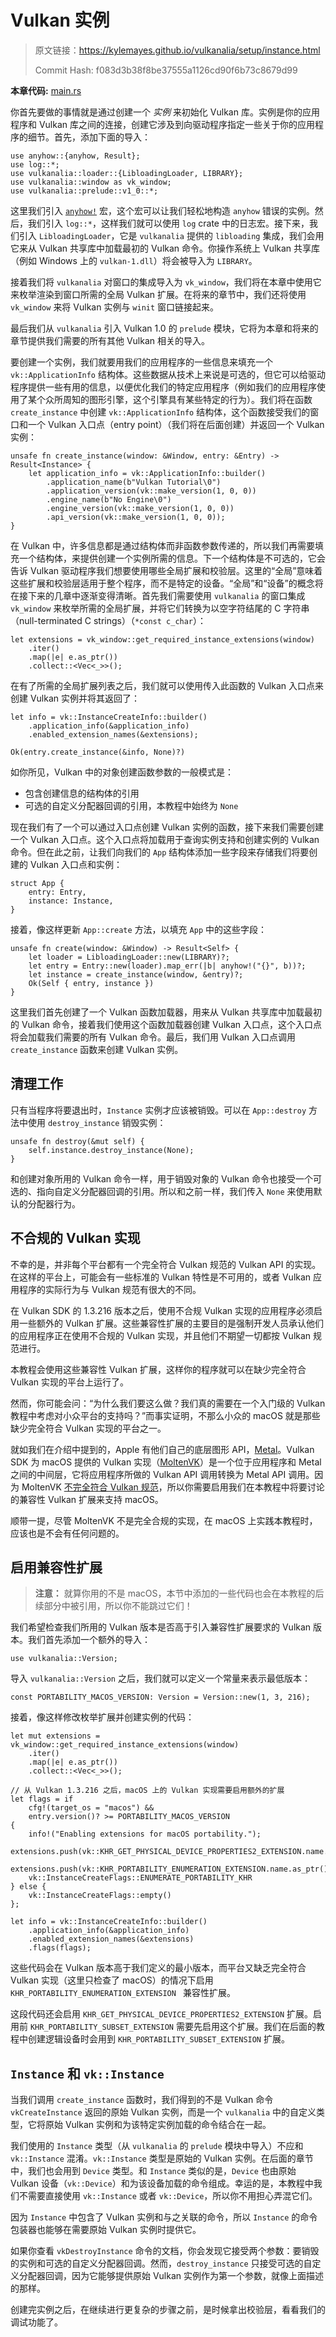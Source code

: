 # Vulkan 实例

> 原文链接：<https://kylemayes.github.io/vulkanalia/setup/instance.html>
> 
> Commit Hash: f083d3b38f8be37555a1126cd90f6b73c8679d99

**本章代码:** [main.rs](https://github.com/KyleMayes/vulkanalia/tree/master/tutorial/src/01_instance_creation.rs)

你首先要做的事情就是通过创建一个 *实例* 来初始化 Vulkan 库。实例是你的应用程序和 Vulkan 库之间的连接，创建它涉及到向驱动程序指定一些关于你的应用程序的细节。首先，添加下面的导入：

```rust,noplaypen
use anyhow::{anyhow, Result};
use log::*;
use vulkanalia::loader::{LibloadingLoader, LIBRARY};
use vulkanalia::window as vk_window;
use vulkanalia::prelude::v1_0::*;
```

这里我们引入 [`anyhow!`](https://docs.rs/anyhow/latest/anyhow/macro.anyhow.html) 宏，这个宏可以让我们轻松地构造 `anyhow` 错误的实例。然后，我们引入 `log::*`，这样我们就可以使用 `log` crate 中的日志宏。接下来，我们引入 `LibloadingLoader`，它是 `vulkanalia` 提供的 `libloading` 集成，我们会用它来从 Vulkan 共享库中加载最初的 Vulkan 命令。你操作系统上 Vulkan 共享库（例如 Windows 上的 `vulkan-1.dll`）将会被导入为 `LIBRARY`。

接着我们将 `vulkanalia` 对窗口的集成导入为 `vk_window`，我们将在本章中使用它来枚举渲染到窗口所需的全局 Vulkan 扩展。在将来的章节中，我们还将使用 `vk_window` 来将 Vulkan 实例与 `winit` 窗口链接起来。

最后我们从 `vulkanalia` 引入 Vulkan 1.0 的 `prelude`  模块，它将为本章和将来的章节提供我们需要的所有其他 Vulkan 相关的导入。

要创建一个实例，我们就要用我们的应用程序的一些信息来填充一个 `vk::ApplicationInfo` 结构体。这些数据从技术上来说是可选的，但它可以给驱动程序提供一些有用的信息，以便优化我们的特定应用程序（例如我们的应用程序使用了某个众所周知的图形引擎，这个引擎具有某些特定的行为）。我们将在函数 `create_instance` 中创建 `vk::ApplicationInfo` 结构体，这个函数接受我们的窗口和一个 Vulkan 入口点（entry point）（我们将在后面创建）并返回一个 Vulkan 实例：

```rust,noplaypen
unsafe fn create_instance(window: &Window, entry: &Entry) -> Result<Instance> {
    let application_info = vk::ApplicationInfo::builder()
        .application_name(b"Vulkan Tutorial\0")
        .application_version(vk::make_version(1, 0, 0))
        .engine_name(b"No Engine\0")
        .engine_version(vk::make_version(1, 0, 0))
        .api_version(vk::make_version(1, 0, 0));
}
```

在 Vulkan 中，许多信息都是通过结构体而非函数参数传递的，所以我们再需要填充一个结构体，来提供创建一个实例所需的信息。下一个结构体是不可选的，它会告诉 Vulkan 驱动程序我们想要使用哪些全局扩展和校验层。这里的“全局”意味着这些扩展和校验层适用于整个程序，而不是特定的设备。“全局”和“设备”的概念将在接下来的几章中逐渐变得清晰。首先我们需要使用 `vulkanalia` 的窗口集成 `vk_window` 来枚举所需的全局扩展，并将它们转换为以空字符结尾的 C 字符串（null-terminated C strings）（`*const c_char`）：

```rust,noplaypen
let extensions = vk_window::get_required_instance_extensions(window)
    .iter()
    .map(|e| e.as_ptr())
    .collect::<Vec<_>>();
```

在有了所需的全局扩展列表之后，我们就可以使用传入此函数的 Vulkan 入口点来创建 Vulkan 实例并将其返回了：

```rust,noplaypen
let info = vk::InstanceCreateInfo::builder()
    .application_info(&application_info)
    .enabled_extension_names(&extensions);

Ok(entry.create_instance(&info, None)?)
```

如你所见，Vulkan 中的对象创建函数参数的一般模式是：

* 包含创建信息的结构体的引用
* 可选的自定义分配器回调的引用，本教程中始终为 `None`

现在我们有了一个可以通过入口点创建 Vulkan 实例的函数，接下来我们需要创建一个 Vulkan 入口点。这个入口点将加载用于查询实例支持和创建实例的 Vulkan 命令。但在此之前，让我们向我们的 `App` 结构体添加一些字段来存储我们将要创建的 Vulkan 入口点和实例：

```rust,noplaypen
struct App {
    entry: Entry,
    instance: Instance,
}
```

接着，像这样更新 `App::create` 方法，以填充 `App` 中的这些字段：

```rust,noplaypen
unsafe fn create(window: &Window) -> Result<Self> {
    let loader = LibloadingLoader::new(LIBRARY)?;
    let entry = Entry::new(loader).map_err(|b| anyhow!("{}", b))?;
    let instance = create_instance(window, &entry)?;
    Ok(Self { entry, instance })
}
```

这里我们首先创建了一个 Vulkan 函数加载器，用来从 Vulkan 共享库中加载最初的 Vulkan 命令，接着我们使用这个函数加载器创建 Vulkan 入口点，这个入口点将会加载我们需要的所有 Vulkan 命令。最后，我们用 Vulkan 入口点调用 `create_instance` 函数来创建 Vulkan 实例。

## 清理工作

只有当程序将要退出时，`Instance` 实例才应该被销毁。可以在 `App::destroy` 方法中使用 `destroy_instance` 销毁实例：

```rust,noplaypen
unsafe fn destroy(&mut self) {
    self.instance.destroy_instance(None);
}
```

和创建对象所用的 Vulkan 命令一样，用于销毁对象的 Vulkan 命令也接受一个可选的、指向自定义分配器回调的引用。所以和之前一样，我们传入 `None` 来使用默认的分配器行为。

## 不合规的 Vulkan 实现

不幸的是，并非每个平台都有一个完全符合 Vulkan 规范的 Vulkan API 的实现。在这样的平台上，可能会有一些标准的 Vulkan 特性是不可用的，或者 Vulkan 应用程序的实际行为与 Vulkan 规范有很大的不同。

在 Vulkan SDK 的 1.3.216 版本之后，使用不合规 Vulkan 实现的应用程序必须启用一些额外的 Vulkan 扩展。这些兼容性扩展的主要目的是强制开发人员承认他们的应用程序正在使用不合规的 Vulkan 实现，并且他们不期望一切都按 Vulkan 规范进行。

本教程会使用这些兼容性 Vulkan 扩展，这样你的程序就可以在缺少完全符合 Vulkan 实现的平台上运行了。

然而，你可能会问：“为什么我们要这么做？我们真的需要在一个入门级的 Vulkan 教程中考虑对小众平台的支持吗？”而事实证明，不那么小众的 macOS 就是那些缺少完全符合 Vulkan 实现的平台之一。

就如我们在介绍中提到的，Apple 有他们自己的底层图形 API，[Metal](https://en.wikipedia.org/wiki/Metal_(API))。Vulkan SDK 为 macOS 提供的 Vulkan 实现（[MoltenVK](https://moltengl.com/)）是一个位于应用程序和 Metal 之间的中间层，它将应用程序所做的 Vulkan API 调用转换为 Metal API 调用。因为 MoltenVK [不完全符合 Vulkan 规范](https://www.lunarg.com/wp-content/uploads/2022/05/The-State-of-Vulkan-on-Apple-15APR2022.pdf)，所以你需要启用我们在本教程中将要讨论的兼容性 Vulkan 扩展来支持 macOS。

顺带一提，尽管 MoltenVK 不是完全合规的实现，在 macOS 上实践本教程时，应该也是不会有任何问题的。

## 启用兼容性扩展

> **注意：** 就算你用的不是 macOS，本节中添加的一些代码也会在本教程的后续部分中被引用，所以你不能跳过它们！

我们希望检查我们所用的 Vulkan 版本是否高于引入兼容性扩展要求的 Vulkan 版本。我们首先添加一个额外的导入：

```rust,noplaypen
use vulkanalia::Version;
```

导入 `vulkanalia::Version` 之后，我们就可以定义一个常量来表示最低版本：

```rust,noplaypen
const PORTABILITY_MACOS_VERSION: Version = Version::new(1, 3, 216);
```

接着，像这样修改枚举扩展并创建实例的代码：

```rust,noplaypen
let mut extensions = vk_window::get_required_instance_extensions(window)
    .iter()
    .map(|e| e.as_ptr())
    .collect::<Vec<_>>();

// 从 Vulkan 1.3.216 之后，macOS 上的 Vulkan 实现需要启用额外的扩展
let flags = if 
    cfg!(target_os = "macos") && 
    entry.version()? >= PORTABILITY_MACOS_VERSION
{
    info!("Enabling extensions for macOS portability.");
    extensions.push(vk::KHR_GET_PHYSICAL_DEVICE_PROPERTIES2_EXTENSION.name.as_ptr());
    extensions.push(vk::KHR_PORTABILITY_ENUMERATION_EXTENSION.name.as_ptr());
    vk::InstanceCreateFlags::ENUMERATE_PORTABILITY_KHR
} else {
    vk::InstanceCreateFlags::empty()
};

let info = vk::InstanceCreateInfo::builder()
    .application_info(&application_info)
    .enabled_extension_names(&extensions)
    .flags(flags);
```

这些代码会在 Vulkan 版本高于我们定义的最小版本，而平台又缺乏完全符合 Vulkan 实现（这里只检查了 macOS）的情况下启用 `KHR_PORTABILITY_ENUMERATION_EXTENSION ` 兼容性扩展。

这段代码还会启用 `KHR_GET_PHYSICAL_DEVICE_PROPERTIES2_EXTENSION` 扩展。启用前 `KHR_PORTABILITY_SUBSET_EXTENSION` 需要先启用这个扩展。我们在后面的教程中创建逻辑设备时会用到 `KHR_PORTABILITY_SUBSET_EXTENSION` 扩展。

## `Instance` 和 `vk::Instance`

当我们调用 `create_instance` 函数时，我们得到的不是 Vulkan 命令 `vkCreateInstance` 返回的原始 Vulkan 实例，而是一个 `vulkanalia` 中的自定义类型，它将原始 Vulkan 实例和为该特定实例加载的命令结合在一起。

我们使用的 `Instance` 类型（从 `vulkanalia` 的 `prelude` 模块中导入）不应和 `vk::Instance` 混淆。`vk::Instance` 类型是原始的 Vulkan 实例。在后面的章节中，我们也会用到 `Device` 类型。和 `Instance` 类似的是，`Device` 也由原始 Vulkan 设备（`vk::Device`）和为该设备加载的命令组成。幸运的是，本教程中我们不需要直接使用 `vk::Instance` 或者 `vk::Device`，所以你不用担心弄混它们。

因为 `Instance` 中包含了 Vulkan 实例和与之关联的命令，所以 `Instance` 的命令包装器也能够在需要原始 Vulkan 实例时提供它。

如果你查看 `vkDestroyInstance` 命令的文档，你会发现它接受两个参数：要销毁的实例和可选的自定义分配器回调。然而，`destroy_instance` 只接受可选的自定义分配器回调，因为它能够提供原始 Vulkan 实例作为第一个参数，就像上面描述的那样。

创建完实例之后，在继续进行更复杂的步骤之前，是时候拿出校验层，看看我们的调试功能了。
